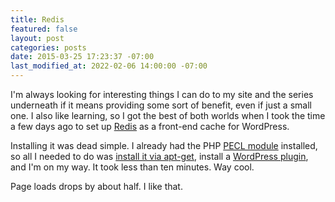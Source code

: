 ```yaml
---
title: Redis
featured: false
layout: post
categories: posts
date: 2015-03-25 17:23:37 -07:00
last_modified_at: 2022-02-06 14:00:00 -07:00
---
```


I'm always looking for interesting things I can do to my site and the series underneath if it means providing some sort of benefit, even if just a small one. I also like learning, so I got the best of both worlds when I took the time a few days ago to set up [Redis](http://redis.io) as a front-end cache for WordPress.

Installing it was dead simple. I already had the PHP [PECL module](http://pecl.php.net/package/redis) installed, so all I needed to do was [install it via apt-get](https://www.digitalocean.com/community/tutorials/how-to-install-and-use-redis), install a [WordPress plugin](https://wordpress.org/plugins/redis-cache/), and I'm on my way. It took less than ten minutes. Way cool.

Page loads drops by about half. I like that.

